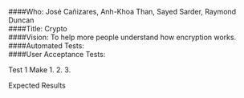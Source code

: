####Who:
José Cañizares, Anh-Khoa Than, Sayed Sarder, Raymond Duncan <br>
####Title:
Crypto <br>
####Vision:
To help more people understand how encryption works. <br>
####Automated Tests:
<br>
####User Acceptance Tests:

Test 1
Make
1.
2.
3.

Expected Results

<br>
